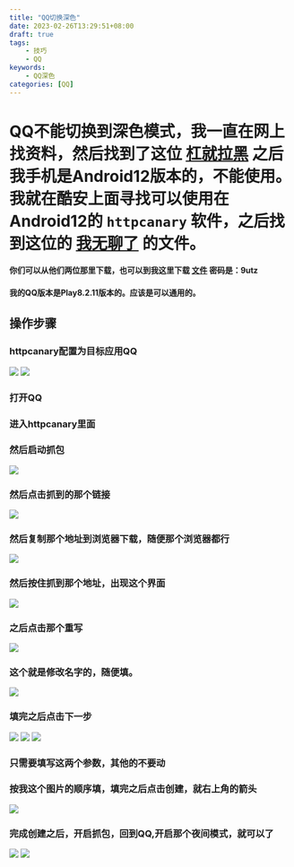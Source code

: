 ```yaml
---
title: "QQ切换深色"
date: 2023-02-26T13:29:51+08:00
draft: true
tags: 
    - 技巧
    - QQ
keywords: 
    - QQ深色
categories: [QQ]
---
```


# QQ不能切换到深色模式，我一直在网上找资料，然后找到了这位 [杠就拉黑](https://www.coolapk.com/feed/32946253?shareKey=YzJkZTA1NTFkNGE2NjI1ZDIxMzc)  之后我手机是Android12版本的，不能使用。我就在酷安上面寻找可以使用在Android12的 `httpcanary` 软件，之后找到这位的 [我无聊了](https://www.coolapk.com/feed/34705000?shareKey=ZDIwYWRkZjBlZDc1NjI1ZDIxNTg) 的文件。

#### 你们可以从他们两位那里下载，也可以到我这里下载 [文件](https://wwc.lanzouh.com/b036wy7fi)  密码是：9utz

#### 我的QQ版本是Play8.2.11版本的。应该是可以通用的。

## 操作步骤
### httpcanary配置为目标应用QQ
![](https://cdn.jsdelivr.net/gh/wubenefit/img/202204181806572.png)
![](https://cdn.jsdelivr.net/gh/wubenefit/img/202204181806115.png)
### 打开QQ
### 进入httpcanary里面
### 然后启动抓包
![](https://cdn.jsdelivr.net/gh/wubenefit/img/202204181749630.png)
### 然后点击抓到的那个链接
![](https://cdn.jsdelivr.net/gh/wubenefit/img/202204181751940.png)
### 然后复制那个地址到浏览器下载，随便那个浏览器都行
![](https://cdn.jsdelivr.net/gh/wubenefit/img/202204181752974.png)
### 然后按住抓到那个地址，出现这个界面
![](https://cdn.jsdelivr.net/gh/wubenefit/img/202204181752996.png)
### 之后点击那个重写
![](https://cdn.jsdelivr.net/gh/wubenefit/img/202204181753534.png)
### 这个就是修改名字的，随便填。
![](https://cdn.jsdelivr.net/gh/wubenefit/img/202204181754003.png)
### 填完之后点击下一步
![](https://cdn.jsdelivr.net/gh/wubenefit/img/202204181754551.png) 
![](https://cdn.jsdelivr.net/gh/wubenefit/img/202204181755009.png)
![](https://cdn.jsdelivr.net/gh/wubenefit/img/202204181755918.png)
### 只需要填写这两个参数，其他的不要动
### 按我这个图片的顺序填，填完之后点击创建，就右上角的箭头
![](https://cdn.jsdelivr.net/gh/wubenefit/img/202204181755719.png)
### 完成创建之后，开启抓包，回到QQ,开启那个夜间模式，就可以了
![](https://cdn.jsdelivr.net/gh/wubenefit/img/202204181755527.png)
![](https://cdn.jsdelivr.net/gh/wubenefit/img/202204181755871.png)